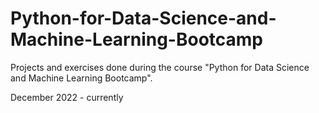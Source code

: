 # Python-for-Data-Science-and-Machine-Learning-Bootcamp

Projects and exercises done during the course "Python for Data Science and Machine Learning Bootcamp".

December 2022 - currently
